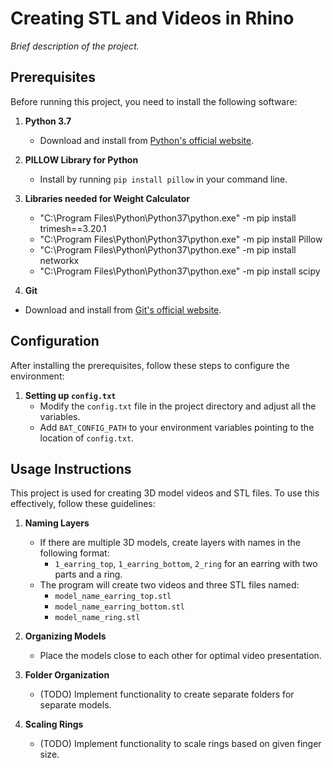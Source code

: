 # Creating STL and Videos in Rhino
*Brief description of the project.*

## Prerequisites
Before running this project, you need to install the following software:

1. **Python 3.7**
    - Download and install from [Python's official website](https://www.python.org/downloads/release/python-370/).

2. **PILLOW Library for Python**
    - Install by running `pip install pillow` in your command line.
3. **Libraries needed for Weight Calculator**
   - "C:\Program Files\Python\Python37\python.exe" -m pip install trimesh==3.20.1
   - "C:\Program Files\Python\Python37\python.exe" -m pip install Pillow
   - "C:\Program Files\Python\Python37\python.exe" -m pip install networkx
   - "C:\Program Files\Python\Python37\python.exe" -m pip install scipy
4.  **Git**
   - Download and install from [Git's official website](https://git-scm.com/downloads).

## Configuration
After installing the prerequisites, follow these steps to configure the environment:

1. **Setting up `config.txt`**
    - Modify the `config.txt` file in the project directory and adjust all the variables.
    - Add `BAT_CONFIG_PATH` to your environment variables pointing to the location of `config.txt`.

## Usage Instructions
This project is used for creating 3D model videos and STL files. To use this effectively, follow these guidelines:

1. **Naming Layers**
    - If there are multiple 3D models, create layers with names in the following format:
        - `1_earring_top`, `1_earring_bottom`, `2_ring` for an earring with two parts and a ring.
    - The program will create two videos and three STL files named:
        - `model_name_earring_top.stl`
        - `model_name_earring_bottom.stl`
        - `model_name_ring.stl`

2. **Organizing Models**
    - Place the models close to each other for optimal video presentation.

3. **Folder Organization**
    - (TODO) Implement functionality to create separate folders for separate models.

4. **Scaling Rings**
    - (TODO) Implement functionality to scale rings based on given finger size.
